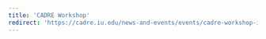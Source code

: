 ```yaml
---
title: 'CADRE Workshop'
redirect: 'https://cadre.iu.edu/news-and-events/events/cadre-workshop-iu'
---
```


